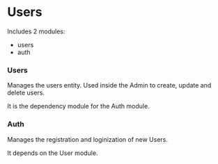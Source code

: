 # Users

Includes 2 modules:

- users
- auth

### Users

Manages the users entity. Used inside the Admin to create, update and delete users.

It is the dependency module for the Auth module.

### Auth

Manages the registration and loginization of new Users.

It depends on the User module.
